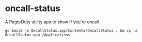# oncall-status
A PagerDuty utility app to show if you're oncall

```
go build -o OncallStatus.app/Contents/OncallStatus . && cp -a OncallStatus.app /Applications
```
